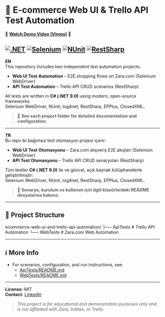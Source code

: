 # 🛒 E-commerce Web UI & Trello API Test Automation


🚀 [**Watch Demo Video (Vimeo)**](https://vimeo.com/manage/videos/1099626336) 🚀


[![.NET](https://img.shields.io/badge/.NET-9.0-blue?logo=dotnet)](https://dotnet.microsoft.com/)
[![Selenium](https://img.shields.io/badge/Selenium-WebDriver-green?logo=selenium)](https://www.selenium.dev/)
[![NUnit](https://img.shields.io/badge/NUnit-Testing-red?logo=nunit)](https://nunit.org/)
[![RestSharp](https://img.shields.io/badge/RestSharp-API--Testing-orange?logo=restsharp)](https://restsharp.dev/)
---

**EN**  
This repository includes two independent test automation projects:
- **Web UI Test Automation** – E2E shopping flows on Zara.com (Selenium WebDriver)
- **API Test Automation** – Trello API CRUD scenarios (RestSharp)

All tests are written in **C# (.NET 9.0)** using modern, open-source frameworks:  
Selenium WebDriver, NUnit, log4net, RestSharp, EPPlus, ClosedXML.

> 📂 **See each project folder for detailed documentation and configuration.**

---

**TR**  
Bu repo iki bağımsız test otomasyon projesi içerir:
- **Web UI Test Otomasyonu** – Zara.com alışveriş E2E akışları (Selenium WebDriver)
- **API Test Otomasyonu** – Trello API CRUD senaryoları (RestSharp)

Tüm testler **C# (.NET 9.0)** ile ve güncel, açık kaynak kütüphanelerle geliştirilmiştir:  
Selenium WebDriver, NUnit, log4net, RestSharp, EPPlus, ClosedXML.

> 📂 **Senaryo, kurulum ve kullanım için ilgili klasörlerdeki README dosyalarına bakınız.**

---

## 📂 Project Structure

ecommerce-web-ui-and-trello-api-automation/
├── ApiTests      # Trello API Automation
└── WebTests      # Zara.com Web Automation

---


## ℹ️ More Info

- For scenarios, configuration, and run instructions, see:
  - [ApiTests/README.md](./ApiTests/README.md)
  - [WebTests/README.md](./WebTests/README.md)

---

**License:** MIT  
**Contact:** [LinkedIn](https://www.linkedin.com/in/husnuyeyasar/)

> _This project is for educational and demonstration purposes only and is not affiliated with Zara, Inditex, or Trello._
